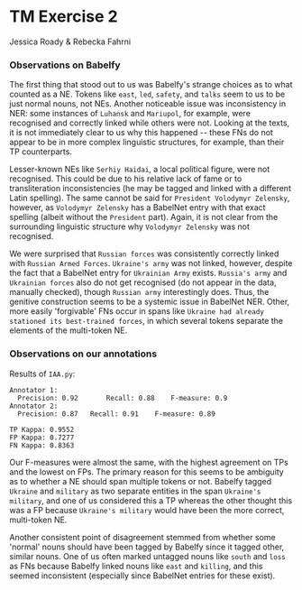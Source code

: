 # TM Exercise 2
Jessica Roady & Rebecka Fahrni

### Observations on Babelfy

The first thing that stood out to us was Babelfy's strange choices as to what counted as a NE. Tokens like `east`, `led`, `safety`, and `talks` seem to us to be just normal nouns, not NEs. Another noticeable issue was inconsistency in NER: some instances of `Luhansk` and `Mariupol`, for example, were recognised and correctly linked while others were not. Looking at the texts, it is not immediately clear to us why this happened -- these FNs do not appear to be in more complex linguistic structures, for example, than their TP counterparts.

Lesser-known NEs like `Serhiy Haidai`, a local political figure, were not recognised. This could be due to his relative lack of fame or to transliteration inconsistencies (he may be tagged and linked with a different Latin spelling). The same cannot be said for `President Volodymyr Zelensky`, however, as  `Volodymyr Zelensky` has a BabelNet entry with that exact spelling (albeit without the `President` part). Again, it is not clear from the surrounding linguistic structure why `Volodymyr Zelensky` was not recognised.

We were surprised that `Russian forces` was consistently correctly linked with `Russian Armed Forces`. `Ukraine's army` was not linked, however, despite the fact that a BabelNet entry for `Ukrainian Army` exists. `Russia's army` and `Ukrainian forces` also do not get recognised (do not appear in the data, manually checked), though `Russian army` interestingly does. Thus, the genitive construction seems to be a systemic issue in BabelNet NER. Other, more easily 'forgivable' FNs occur in spans like `Ukraine had already stationed its best-trained forces`, in which several tokens separate the elements of the multi-token NE.


### Observations on our annotations

Results of `IAA.py`:

```
Annotator 1:
  Precision: 0.92       Recall: 0.88	F-measure: 0.9
Annotator 2:
  Precision: 0.87	Recall: 0.91	F-measure: 0.89

TP Kappa: 0.9552
FP Kappa: 0.7277
FN Kappa: 0.8363
```

Our F-measures were almost the same, with the highest agreement on TPs and the lowest on FPs. The primary reason for this seems to be ambiguity as to whether a NE should span multiple tokens or not. Babelfy tagged `Ukraine` and `military` as two separate entities in the span `Ukraine's military`, and one of us considered this a TP whereas the other thought this was a FP because `Ukraine's military` would have been the more correct, multi-token NE. 

Another consistent point of disagreement stemmed from whether some 'normal' nouns should have been tagged by Babelfy since it tagged other, similar nouns. One of us often marked untagged nouns like `south` and `loss` as FNs because Babelfy linked nouns like `east` and `killing`, and this seemed inconsistent (especially since BabelNet entries for these exist). 